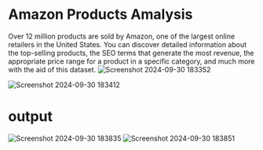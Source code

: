 # Amazon Products Amalysis
Over 12 million products are sold by Amazon, one of the largest online retailers in the United States. You can discover detailed information about the top-selling products, the SEO terms that generate the most revenue, the appropriate price range for a product in a specific category, and much more with the aid of this dataset.
![Screenshot 2024-09-30 183352](https://github.com/user-attachments/assets/9c442d68-be9c-4d53-907b-3ad592dc2c74)

![Screenshot 2024-09-30 183412](https://github.com/user-attachments/assets/7c3039f0-b1c9-4941-87eb-076c938eadaf)

# output

![Screenshot 2024-09-30 183835](https://github.com/user-attachments/assets/54728c67-7412-4495-9341-bdc68dbe2ba9)
![Screenshot 2024-09-30 183851](https://github.com/user-attachments/assets/4181c011-519a-4967-99c8-91409c1e90eb)

